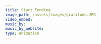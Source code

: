 ```yaml
---
title: Start Tending
image_path: /assets/images/gratitude.JPG
video_embed:
music_by:
music_by_website:
type: Animation
---
```



